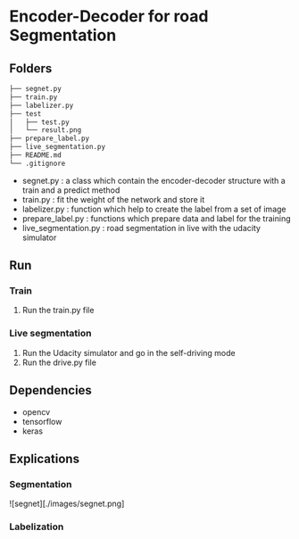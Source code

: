# Encoder-Decoder for road Segmentation

## Folders

```bash
├── segnet.py
├── train.py
├── labelizer.py
├── test 
│   ├── test.py
│   └── result.png
├── prepare_label.py
├── live_segmentation.py
├── README.md
└── .gitignore
```

* segnet.py : a class which contain the encoder-decoder structure with a train and a predict method
* train.py : fit the weight of the network and store it
* labelizer.py : function which help to create the label from a set of image
* prepare_label.py : functions which prepare data and label for the training
* live_segmentation.py : road segmentation in live with the udacity simulator

## Run

### Train

1. Run the train.py file

### Live segmentation

1. Run the Udacity simulator and go in the self-driving mode
2. Run the drive.py file

## Dependencies

* opencv
* tensorflow
* keras

## Explications

### Segmentation

![segnet][./images/segnet.png]

### Labelization
